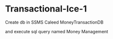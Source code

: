 # Transactional-Ice-1

Create db in SSMS Caleed MoneyTransactionDB

and execute sql query named Money Management
